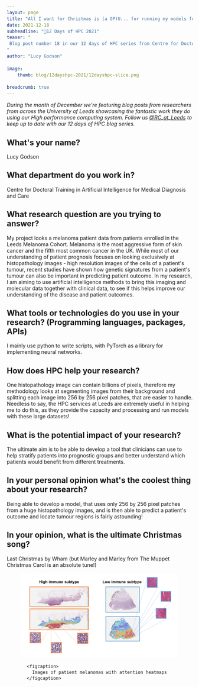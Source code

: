 ```yaml
---
layout: page
title: "All I want for Christmas is (a GP)U... for running my models for melanoma patient outcome prediction"
date: 2021-12-18
subheadline: "🎄12 Days of HPC 2021"
teaser: "
 Blog post number 18 in our 12 days of HPC series from Centre for Doctoral Training in Artificial Intelligence for Medical Diagnosis and Care!
"
author: "Lucy Godson"

image:
    thumb: blog/12dayshpc-2021/12dayshpc-slice.png

breadcrumb: true
---
```


_During the month of December we're featuring blog posts from researchers from across the University of Leeds showcasing the fantastic work they do using our High performance computing system. Follow us [@RC_at_Leeds](https://twitter.com/RC_at_leeds) to keep up to date with our 12 days of HPC blog series._

## What's your name?

Lucy Godson

## What department do you work in?

Centre for Doctoral Training in Artificial Intelligence for Medical Diagnosis and Care

## What research question are you trying to answer?

My project looks a melanoma patient data from patients enrolled in the Leeds Melanoma Cohort. Melanoma is the most aggressive form of skin cancer and the fifth most common cancer in the UK. While most of our understanding of patient prognosis focuses on looking exclusively at histopathology images - high resolution images of the cells of a patient's tumour, recent studies have shown how genetic signatures from a patient's tumour can also be important in predicting patient outcome. In my research, I am aiming to use artificial intelligence methods to bring this imaging and molecular data together with clinical data, to see if this helps improve our understanding of the disease and patient outcomes.

## What tools or technologies do you use in your research? (Programming languages, packages, APIs)

I mainly use python to write scripts, with PyTorch as a library for implementing neural networks.

## How does HPC help your research?

One histopathology image can contain billions of pixels, therefore my methodology looks at segmenting images from their background and splitting each image into 256 by 256 pixel patches, that are easier to handle. Needless to say, the HPC services at Leeds are extremely useful in helping me to do this, as they provide the capacity and processing and run models with these large datasets! 

## What is the potential impact of your research?

The ultimate aim is to be able to develop a tool that clinicians can use to help stratify patients into prognostic groups and better understand which patients would benefit from different treatments.

## In your personal opinion what's the coolest thing about your research?

Being able to develop a model, that uses only 256 by 256 pixel patches from a huge histopathology images, and is then able to predict a patient's outcome and locate tumour regions is fairly astounding!



## In your opinion, what is the ultimate Christmas song?

Last Christmas by Wham (but Marley and Marley from The Muppet Christmas Carol is an absolute tune!)






  


<figure>
<div class='column' style='display:flex;'>


  <div class='row'>
    <img src="/images/blog/12dayshpc-2021/high_low_immune_Lucy_Godson.png"
    alt="" />
    
      
      <figcaption>
        Images of patient melanomas with attention heatmaps
      </figcaption>    
    
  </div>

</div>

</figure>
